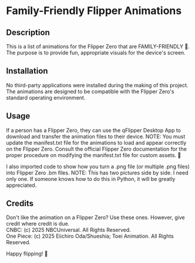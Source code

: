 # Family-Friendly Flipper Animations

## Description
This is a list of animations for the Flipper Zero that are FAMILY-FRIENDLY 🧸. The purpose is to provide fun, appropriate visuals for the device's screen.

## Installation
No third-party applications were installed during the making of this project. The animations are designed to be compatible with the Flipper Zero's standard operating environment.

## Usage
If a person has a Flipper Zero, they can use the qFlipper Desktop App to download and transfer the animation files to their device. NOTE: You must update the manifest.txt file for the animations to load and appear correctly on the Flipper Zero. Consult the official Flipper Zero documentation for the proper procedure on modifying the manifest.txt file for custom assets. 💾

I also imported code to show how you turn a .png file (or multiple .png files) into Flipper Zero .bm files. NOTE: This has two pictures side by side. I need only one. If someone knows how to do this in Python, it will be greatly appreciated.

## Credits
Don't like the animation on a Flipper Zero? Use these ones. However, give credit where credit is due. <br/>
CNBC: (c) 2025 NBCUniversal. All Rights Reserved. <br/>
One Piece: (c) 2025 Eiichiro Oda/Shueshia; Toei Animation. All Rights Reserved. <br/>


Happy flipping! 🐬
